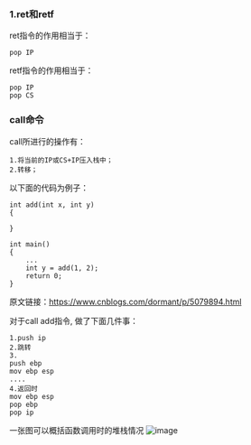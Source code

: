 ### 1.ret和retf
ret指令的作用相当于：
```
pop IP
```
retf指令的作用相当于：
```
pop IP
pop CS
```
### call命令
call所进行的操作有：
```
1.将当前的IP或CS+IP压入栈中；
2.转移；
```
以下面的代码为例子：
```
int add(int x, int y)
{

}

int main()
{
    ...
    int y = add(1, 2);
    return 0;
}
```
原文链接：https://www.cnblogs.com/dormant/p/5079894.html

对于call add指令, 做了下面几件事：
```
1.push ip
2.跳转
3.
push ebp
mov ebp esp
....
4.返回时
mov ebp esp
pop ebp
pop ip
```
一张图可以概括函数调用时的堆栈情况
![image](https://github.com/qianyuqiao/Linux/blob/master/img/ebp_esp.png)
